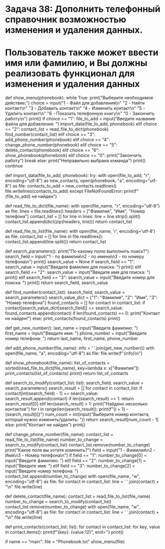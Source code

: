 # Задача 38: Дополнить телефонный справочник возможностью изменения и удаления данных.
# Пользователь также может ввести имя или фамилию, и Вы должны реализовать функционал для изменения и удаления данных
def show_menu(phonebook): while True: print("Выберите необходимое действие:") choice = input("1 - Файл для добавления\n" "2 - Найти контакт\n" "3 - Добавить контакт\n" "4 - Изменить контакт\n" "5 - Удалить контакт\n" "6 - Показать телефонную книгу\n" "0 - Закончить работу\n") print() if choice == "1": file_to_add = input("Введите название файла для добавления: ") import_data(file_to_add, phonebook) elif choice == "2": contact_list = read_file_to_dict(phonebook) find_number(contact_list) elif choice == "3": add_phone_number(phonebook) elif choice == "4": change_phone_number(phonebook) elif choice == "5": delete_contact(phonebook) elif choice == "6": show_phonebook(phonebook) elif choice == "0": print("Закончить работу") break else: print("Неправильно выбрана команда") print() continue

def import_data(file_to_add, phonebook): try: with open(file_to_add, "r", encoding="utf-8") as new_contacts, open(phonebook, "a", encoding="utf-8") as file: contacts_to_add = new_contacts.readlines() file.writelines(contacts_to_add) except FileNotFoundError: print(f"{file_to_add} не найден")

def read_file_to_dict(file_name): with open(file_name, "r", encoding="utf-8") as file: lines = file.readlines() headers = ["Фамилия", "Имя", "Номер телефона"] contact_list = [] for line in lines: line = line.strip().split() contact_list.append(dict(zip(headers, line))) return contact_list

def read_file_to_list(file_name): with open(file_name, 'r', encoding='utf-8') as file: contact_list = [] for line in file.readlines(): contact_list.append(line.split()) return contact_list

def search_parameters(): print("По какому полю выполнить поиск?") search_field = input("1 - по фамилии\n2 - по имени\n3 - по номеру телефона\n") print() search_value = None if search_field == "1": search_value = input("Введите фамилию для поиска: ") print() elif search_field == "2": search_value = input("Введите имя для поиска: ") print() elif search_field == "3": search_value = input("Введите номер для поиска: ") print() return search_field, search_value

def find_number(contact_list): search_field, search_value = search_parameters() search_value_dict = {"1": "Фамилия", "2": "Имя", "3": "Номер телефона"} found_contacts = [] for contact in contact_list: if contact[search_value_dict[search_field]] == search_value: found_contacts.append(contact) if len(found_contacts) == 0: print("Контакт не найден!") else: print_contacts(found_contacts) print()

def get_new_number(): last_name = input("Введите фамилию: ") first_name = input("Введите имя: ") phone_number = input("Введите номер телефона: ") return last_name, first_name, phone_number

def add_phone_number(file_name): info = ' '.join(get_new_number()) with open(file_name, "a", encoding="utf-8") as file: file.write(f"{info}\n")

def show_phonebook(file_name): list_of_contacts = sorted(read_file_to_dict(file_name), key=lambda x: x["Фамилия"]) print_contacts(list_of_contacts) print() return list_of_contacts

def search_to_modify(contact_list: list): search_field, search_value = search_parameters() search_result = [] for contact in contact_list: if contact[int(search_field) - 1] == search_value: search_result.append(contact) if len(search_result) == 1: return search_result[0] elif len(search_result) > 1: print("Найдено несколько контактов") for i in range(len(search_result)): print(f"{i + 1} - {search_result[i]}") num_count = int(input("Выберите номер контакта, который нужно изменить/удалить: ")) return search_result[num_count - 1] else: print("Контакт не найден") print()

def change_phone_number(file_name): contact_list = read_file_to_list(file_name) number_to_change = search_to_modify(contact_list) contact_list.remove(number_to_change) print("Какое поле вы хотите изменить?") field = input("1 - Фамилия\n2 - Имя\n3 - Номер телефона\n") if field == "1": number_to_change[0] = input("Введите фамилию: ") elif field == "2": number_to_change[1] = input("Введите имя: ") elif field == "3": number_to_change[2] = input("Введите номер телефона: ") contact_list.append(number_to_change) with open(file_name, "w", encoding="utf-8") as file: for contact in contact_list: line = ' '.join(contact) + "\n" file.write(line)

def delete_contact(file_name): contact_list = read_file_to_list(file_name) number_to_change = search_to_modify(contact_list) contact_list.remove(number_to_change) with open(file_name, "w", encoding="utf-8") as file: for contact in contact_list: line = ' '.join(contact) + "\n" file.write(line)

def print_contacts(contact_list: list): for contact in contact_list: for key, value in contact.items(): print(f"{key}: {value:12}", end='') print()

if name == "main": file = "Phonebook.txt" show_menu(file)
